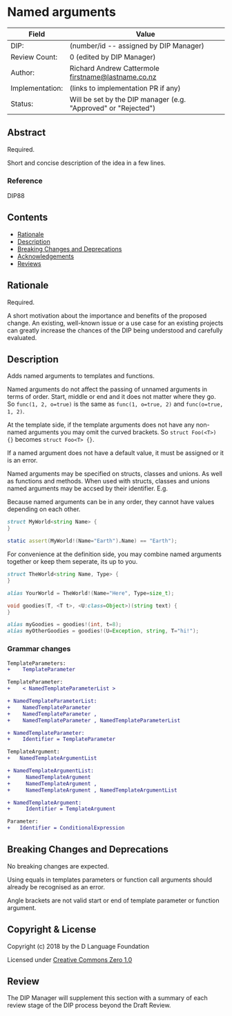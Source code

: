 # Named arguments

| Field           | Value                                                           |
|-----------------|-----------------------------------------------------------------|
| DIP:            | (number/id -- assigned by DIP Manager)                          |
| Review Count:   | 0 (edited by DIP Manager)                                       |
| Author:         | Richard Andrew Cattermole <firstname@lastname.co.nz>            |
| Implementation: | (links to implementation PR if any)                             |
| Status:         | Will be set by the DIP manager (e.g. "Approved" or "Rejected")  |

## Abstract

Required.

Short and concise description of the idea in a few lines.

### Reference

DIP88

## Contents
* [Rationale](#rationale)
* [Description](#description)
* [Breaking Changes and Deprecations](#breaking-changes-and-deprecations)
* [Acknowledgements](#acknowledgements)
* [Reviews](#reviews)

## Rationale

Required.

A short motivation about the importance and benefits of the proposed change.  An existing,
well-known issue or a use case for an existing projects can greatly increase the
chances of the DIP being understood and carefully evaluated.

## Description

Adds named arguments to templates and functions.

Named arguments do not affect the passing of unnamed arguments in terms of order. Start, middle or end and it does not matter where they go. So ``func(1, 2, o=true)`` is the same as ``func(1, o=true, 2)`` and ``func(o=true, 1, 2)``.

At the template side, if the template arguments does not have any non-named arguments you may omit the curved brackets. So ``struct Foo(<T>) {}`` becomes ``struct Foo<T> {}``.

If a named argument does not have a default value, it must be assigned or it is an error.

Named arguments may be specified on structs, classes and unions. As well as functions and methods. When used with structs, classes and unions named arguments may be accsed by their identifier. E.g.

Because named arguments can be in any order, they cannot have values depending on each other.

```D
struct MyWorld<string Name> {
}

static assert(MyWorld!(Name="Earth").Name) == "Earth");
```

For convenience at the definition side, you may combine named arguments together or keep them seperate, its up to you.

```D
struct TheWorld<string Name, Type> {
}

alias YourWorld = TheWorld!(Name="Here", Type=size_t);

void goodies(T, <T t>, <U:class=Object>)(string text) {
}

alias myGoodies = goodies!(int, t=8);
alias myOtherGoodies = goodies!(U=Exception, string, T="hi!");
```

### Grammar changes

```diff
TemplateParameters:
+    TemplateParameter

TemplateParameter:
+    < NamedTemplateParameterList >

+ NamedTemplateParameterList:
+    NamedTemplateParameter
+    NamedTemplateParameter ,
+    NamedTemplateParameter , NamedTemplateParameterList

+ NamedTemplateParameter:
+    Identifier = TemplateParameter

TemplateArgument:
+   NamedTemplateArgumentList

+ NamedTemplateArgumentList:
+     NamedTemplateArgument
+     NamedTemplateArgument ,
+     NamedTemplateArgument , NamedTemplateArgumentList

+ NamedTemplateArgument:
+     Identifier = TemplateArgument

Parameter:
+   Identifier = ConditionalExpression
```

## Breaking Changes and Deprecations

No breaking changes are expected.

Using equals in templates parameters or function call arguments should already be recognised as an error.

Angle brackets are not valid start or end of template parameter or function argument.


## Copyright & License

Copyright (c) 2018 by the D Language Foundation

Licensed under [Creative Commons Zero 1.0](https://creativecommons.org/publicdomain/zero/1.0/legalcode.txt)

## Review

The DIP Manager will supplement this section with a summary of each review stage
of the DIP process beyond the Draft Review.
